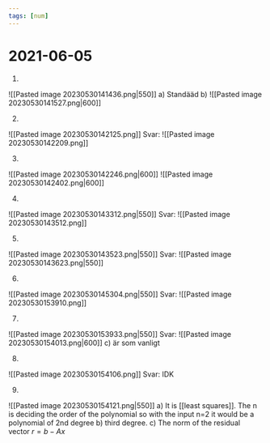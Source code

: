 ```yaml
---
tags: [num]
---
```

# 2021-06-05

1.
![[Pasted image 20230530141436.png|550]]
a) Standääd
b)
![[Pasted image 20230530141527.png|600]]

2.
![[Pasted image 20230530142125.png]]
Svar: 
![[Pasted image 20230530142209.png]]

3.
![[Pasted image 20230530142246.png|600]]
![[Pasted image 20230530142402.png|600]]

4.
![[Pasted image 20230530143312.png|550]]
Svar: 
![[Pasted image 20230530143512.png]]

5.
![[Pasted image 20230530143523.png|550]]
Svar:
![[Pasted image 20230530143623.png|550]]

6.
![[Pasted image 20230530145304.png|550]]
Svar:
![[Pasted image 20230530153910.png]]

7.
![[Pasted image 20230530153933.png|550]]
Svar:
![[Pasted image 20230530154013.png|600]]
c) är som vanligt

8.
![[Pasted image 20230530154106.png]]
Svar: IDK

9.
![[Pasted image 20230530154121.png|550]]
a) It is [[least squares]]. The n is deciding the order of the polynomial so with the input n=2 it would be a polynomial of 2nd degree
b) third degree.
c) The norm of the residual vector $r = b- Ax$